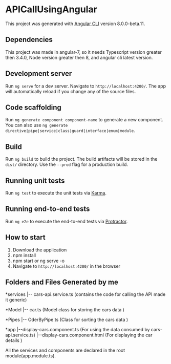 

# APICallUsingAngular

This project was generated with [Angular CLI](https://github.com/angular/angular-cli) version 8.0.0-beta.11.

## Dependencies

This project was made in angular-7, so it needs Typescript version greater then 3.4.0,
Node version greater then 8, and angular cli  latest version.

## Development server

Run `ng serve` for a dev server. Navigate to `http://localhost:4200/`. The app will automatically reload if you change any of the source files.

## Code scaffolding

Run `ng generate component component-name` to generate a new component. You can also use `ng generate directive|pipe|service|class|guard|interface|enum|module`.

## Build

Run `ng build` to build the project. The build artifacts will be stored in the `dist/` directory. Use the `--prod` flag for a production build.

## Running unit tests

Run `ng test` to execute the unit tests via [Karma](https://karma-runner.github.io).

## Running end-to-end tests

Run `ng e2e` to execute the end-to-end tests via [Protractor](http://www.protractortest.org/).

## How to start

1) Download the application 
2) npm install
3) npm start or ng serve -o
4) Navigate to `http://localhost:4200/` in the browser

## Folders  and Files Generated by me

*services
    |-- cars-api.service.ts (contains the code for calling the API made it generic)

*Model
    |-- car.ts (Model class for storing the cars data )
	
*Pipes
    |-- OderByPipe.ts (Class for sorting the cars data )

*app
    |--display-cars.component.ts (For using the data consumed by cars-api.service.ts)
    |--display-cars.component.html (For displaying the car details )
	

All the services and components are declared in the root module(app.module.ts).



